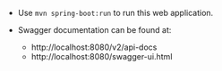- Use `mvn spring-boot:run` to run this web application.
- Swagger documentation can be found at:

  * http://localhost:8080/v2/api-docs
  * http://localhost:8080/swagger-ui.html
